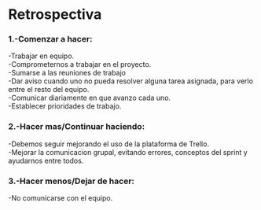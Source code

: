 <h1> Retrospectiva </h1>
<h3> 1.-Comenzar a hacer:</h3>
 -Trabajar en equipo.<br>-Comprometernos a trabajar en el proyecto.<br>-Sumarse a las reuniones de trabajo<br>-Dar aviso cuando uno no pueda resolver alguna tarea asignada, para verlo entre el resto del equipo.<br>-Comunicar diariamente en que avanzo cada uno.<br>-Establecer prioridades de trabajo.
 
<h3> 2.-Hacer mas/Continuar haciendo:</h3>
 -Debemos seguir mejorando el uso de la plataforma de Trello.<br>-Mejorar la comunicacion grupal, evitando errores, conceptos del sprint y ayudarnos entre todos.

<h3>3.-Hacer menos/Dejar de hacer:</h3>
 -No comunicarse con el equipo.
